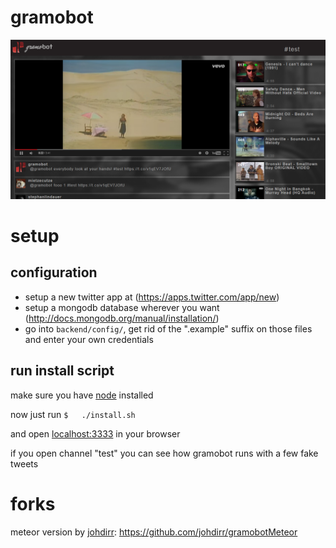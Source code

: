 gramobot
========

![screenshot](https://github.com/stephanlindauer/gramobot/blob/master/app/assets/images/screenshots/gramobot_playing.png "screenshot")

# setup

## configuration

- setup a new twitter app at (https://apps.twitter.com/app/new)
- setup a mongodb database wherever you want (http://docs.mongodb.org/manual/installation/)
- go into `backend/config/`, get rid of the ".example" suffix on those files and enter your own credentials
    
## run install script
    
make sure you have [node](http://nodejs.org/) installed
    
now just run
`$   ./install.sh`

and open [localhost:3333](http://localhost:3333/) in your browser

if you open channel "test" you can see how gramobot runs with a few fake tweets

# forks

meteor version by [johdirr](https://github.com/johdirr): https://github.com/johdirr/gramobotMeteor
